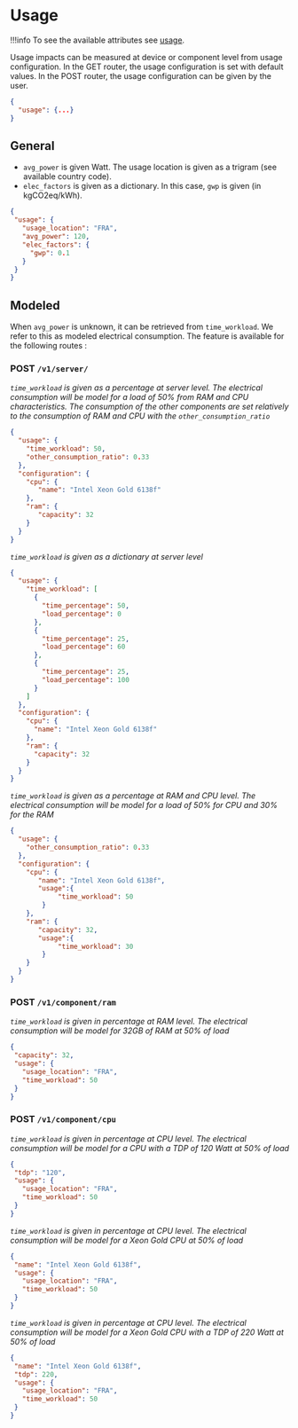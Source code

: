 # Usage
!!!info
    To see the available attributes see [usage](../../Explanations/usage/usage.md).

Usage impacts can be measured at device or component level from usage configuration. In the GET router, the usage configuration is set with default values. In the POST router, the usage configuration can be given by the user.

```json
{
  "usage": {...}
}
```

## General

* ```avg_power``` is given Watt. The usage location is given as a trigram (see available country code).
* ```elec_factors``` is given as a dictionary. In this case, ```gwp``` is given (in kgCO2eq/kWh).

```json
{
 "usage": {
   "usage_location": "FRA",
   "avg_power": 120,
   "elec_factors": {
     "gwp": 0.1
   }
 }
}
```

## Modeled

When ```avg_power``` is unknown, it can be retrieved from ```time_workload```.
We refer to this as modeled electrical consumption.
The feature is available for the following routes :

### POST ```/v1/server/```

*```time_workload``` is given as a percentage at server level. The electrical consumption will be model for a load of 50% from RAM and CPU characteristics. The consumption of the other components are set relatively to the consumption of RAM and CPU with the ```other_consumption_ratio```*

```json
{
  "usage": {
    "time_workload": 50,
    "other_consumption_ratio": 0.33
  },
  "configuration": {
    "cpu": {
       "name": "Intel Xeon Gold 6138f"
    },
    "ram": {
       "capacity": 32
    }
  }
}
```

*```time_workload``` is given as a dictionary at server level*

```json
{
  "usage": {
    "time_workload": [
      {
        "time_percentage": 50,
        "load_percentage": 0
      },
      {
        "time_percentage": 25,
        "load_percentage": 60
      },
      {
        "time_percentage": 25,
        "load_percentage": 100
      }
    ]
  },
  "configuration": {
    "cpu": {
      "name": "Intel Xeon Gold 6138f"
    },
    "ram": {
      "capacity": 32
    }
  }
}
```

*```time_workload``` is given as a percentage at RAM and CPU level. The electrical consumption will be model for a load of 50% for CPU and 30% for the RAM*

```json
{
  "usage": {
    "other_consumption_ratio": 0.33
  },
  "configuration": {
    "cpu": {
       "name": "Intel Xeon Gold 6138f",
       "usage":{
            "time_workload": 50
        }
    },
    "ram": {
       "capacity": 32,
       "usage":{
            "time_workload": 30
        }
    }
  }
}
```

### POST ```/v1/component/ram```

*```time_workload``` is given in percentage at RAM level. The electrical consumption will be model for 32GB of RAM at 50% of load*

```json
{
 "capacity": 32,
 "usage": {
   "usage_location": "FRA",
   "time_workload": 50
 }
}
```

### POST ```/v1/component/cpu```

*```time_workload``` is given in percentage at CPU level. The electrical consumption will be model for a CPU with a TDP of 120 Watt at 50% of load*

```json
{
 "tdp": "120",
 "usage": {
   "usage_location": "FRA",
   "time_workload": 50
 }
}
```

*```time_workload``` is given in percentage at CPU level. The electrical consumption will be model for a Xeon Gold CPU at 50% of load*

```json
{
 "name": "Intel Xeon Gold 6138f",
 "usage": {
   "usage_location": "FRA",
   "time_workload": 50
 }
}
```

*```time_workload``` is given in percentage at CPU level. The electrical consumption will be model for a Xeon Gold CPU with a TDP of 220 Watt at 50% of load*

```json
{
 "name": "Intel Xeon Gold 6138f", 
 "tdp": 220,
 "usage": {
   "usage_location": "FRA",
   "time_workload": 50
 }
}
```